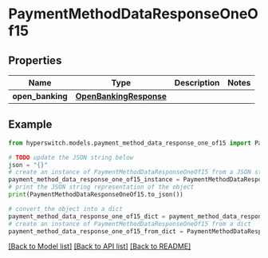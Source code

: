# PaymentMethodDataResponseOneOf15


## Properties

Name | Type | Description | Notes
------------ | ------------- | ------------- | -------------
**open_banking** | [**OpenBankingResponse**](OpenBankingResponse.md) |  | 

## Example

```python
from hyperswitch.models.payment_method_data_response_one_of15 import PaymentMethodDataResponseOneOf15

# TODO update the JSON string below
json = "{}"
# create an instance of PaymentMethodDataResponseOneOf15 from a JSON string
payment_method_data_response_one_of15_instance = PaymentMethodDataResponseOneOf15.from_json(json)
# print the JSON string representation of the object
print(PaymentMethodDataResponseOneOf15.to_json())

# convert the object into a dict
payment_method_data_response_one_of15_dict = payment_method_data_response_one_of15_instance.to_dict()
# create an instance of PaymentMethodDataResponseOneOf15 from a dict
payment_method_data_response_one_of15_from_dict = PaymentMethodDataResponseOneOf15.from_dict(payment_method_data_response_one_of15_dict)
```
[[Back to Model list]](../README.md#documentation-for-models) [[Back to API list]](../README.md#documentation-for-api-endpoints) [[Back to README]](../README.md)


